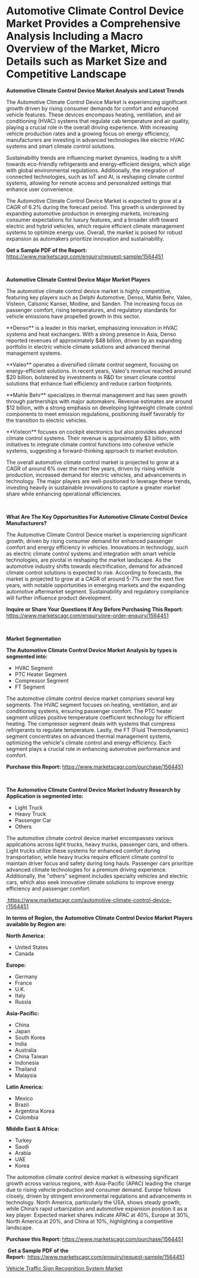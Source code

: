<p><h1>Automotive Climate Control Device Market Provides a Comprehensive Analysis Including a Macro Overview of the Market, Micro Details such as Market Size and Competitive Landscape</h1></p><p><strong>Automotive Climate Control Device Market Analysis and Latest Trends</strong></p>
<p><p>The Automotive Climate Control Device Market is experiencing significant growth driven by rising consumer demands for comfort and enhanced vehicle features. These devices encompass heating, ventilation, and air conditioning (HVAC) systems that regulate cab temperature and air quality, playing a crucial role in the overall driving experience. With increasing vehicle production rates and a growing focus on energy efficiency, manufacturers are investing in advanced technologies like electric HVAC systems and smart climate control solutions. </p><p>Sustainability trends are influencing market dynamics, leading to a shift towards eco-friendly refrigerants and energy-efficient designs, which align with global environmental regulations. Additionally, the integration of connected technologies, such as IoT and AI, is reshaping climate control systems, allowing for remote access and personalized settings that enhance user convenience.</p><p>The Automotive Climate Control Device Market is expected to grow at a CAGR of 6.2% during the forecast period. This growth is underpinned by expanding automotive production in emerging markets, increasing consumer expectations for luxury features, and a broader shift toward electric and hybrid vehicles, which require efficient climate management systems to optimize energy use. Overall, the market is poised for robust expansion as automakers prioritize innovation and sustainability.</p></p>
<p><strong>Get a Sample PDF of the Report:&nbsp;</strong> <a href="https://www.marketscagr.com/enquiry/request-sample/1564451?utm_campaign=2480&utm_medium=2&utm_source=Github&utm_content=ia&utm_term=30032025&utm_id=automotive-climate-control-device">https://www.marketscagr.com/enquiry/request-sample/1564451</a></p>
<p>&nbsp;</p>
<p><strong>Automotive Climate Control Device Major Market Players</strong></p>
<p><p>The automotive climate control device market is highly competitive, featuring key players such as Delphi Automotive, Denso, Mahle Behr, Valeo, Visteon, Calsonic Kansei, Modine, and Sanden. The increasing focus on passenger comfort, rising temperatures, and regulatory standards for vehicle emissions have propelled growth in this sector.</p><p>**Denso** is a leader in this market, emphasizing innovation in HVAC systems and heat exchangers. With a strong presence in Asia, Denso reported revenues of approximately $48 billion, driven by an expanding portfolio in electric vehicle climate solutions and advanced thermal management systems.</p><p>**Valeo** operates a diversified climate control segment, focusing on energy-efficient solutions. In recent years, Valeo's revenue reached around $20 billion, bolstered by investments in R&D for smart climate control solutions that enhance fuel efficiency and reduce carbon footprints.</p><p>**Mahle Behr** specializes in thermal management and has seen growth through partnerships with major automakers. Revenue estimates are around $12 billion, with a strong emphasis on developing lightweight climate control components to meet emission regulations, positioning itself favorably for the transition to electric vehicles.</p><p>**Visteon** focuses on cockpit electronics but also provides advanced climate control systems. Their revenue is approximately $3 billion, with initiatives to integrate climate control functions into cohesive vehicle systems, suggesting a forward-thinking approach to market evolution.</p><p>The overall automotive climate control market is projected to grow at a CAGR of around 6% over the next few years, driven by rising vehicle production, increased demand for electric vehicles, and advancements in technology. The major players are well-positioned to leverage these trends, investing heavily in sustainable innovations to capture a greater market share while enhancing operational efficiencies.</p></p>
<p>&nbsp;</p>
<p><strong>What Are The Key Opportunities For Automotive Climate Control Device Manufacturers?</strong></p>
<p><p>The Automotive Climate Control Device market is experiencing significant growth, driven by rising consumer demand for enhanced passenger comfort and energy efficiency in vehicles. Innovations in technology, such as electric climate control systems and integration with smart vehicle technologies, are pivotal in reshaping the market landscape. As the automotive industry shifts towards electrification, demand for advanced climate control solutions is expected to rise. According to forecasts, the market is projected to grow at a CAGR of around 5-7% over the next five years, with notable opportunities in emerging markets and the expanding automotive aftermarket segment. Sustainability and regulatory compliance will further influence product development.</p></p>
<p><strong>Inquire or Share Your Questions If Any Before Purchasing This Report:</strong> <a href="https://www.marketscagr.com/enquiry/pre-order-enquiry/1564451?utm_campaign=2480&utm_medium=2&utm_source=Github&utm_content=ia&utm_term=30032025&utm_id=automotive-climate-control-device">https://www.marketscagr.com/enquiry/pre-order-enquiry/1564451</a></p>
<p>&nbsp;</p>
<p><strong>Market Segmentation</strong></p>
<p><strong>The Automotive Climate Control Device Market Analysis by types is segmented into:</strong></p>
<p><ul><li>HVAC Segment</li><li>PTC Heater Segment</li><li>Compressor Segment</li><li>FT Segment</li></ul></p>
<p><p>The automotive climate control device market comprises several key segments. The HVAC segment focuses on heating, ventilation, and air conditioning systems, ensuring passenger comfort. The PTC heater segment utilizes positive temperature coefficient technology for efficient heating. The compressor segment deals with systems that compress refrigerants to regulate temperature. Lastly, the FT (Fluid Thermodynamic) segment concentrates on advanced thermal management systems, optimizing the vehicle's climate control and energy efficiency. Each segment plays a crucial role in enhancing automotive performance and comfort.</p></p>
<p><strong>Purchase this Report:&nbsp;</strong><a href="https://www.marketscagr.com/purchase/1564451?utm_campaign=2480&utm_medium=2&utm_source=Github&utm_content=ia&utm_term=30032025&utm_id=automotive-climate-control-device">https://www.marketscagr.com/purchase/1564451</a></p>
<p>&nbsp;</p>
<p><strong>The Automotive Climate Control Device Market Industry Research by Application is segmented into:</strong></p>
<p><ul><li>Light Truck</li><li>Heavy Truck</li><li>Passenger Car</li><li>Others</li></ul></p>
<p><p>The automotive climate control device market encompasses various applications across light trucks, heavy trucks, passenger cars, and others. Light trucks utilize these systems for enhanced comfort during transportation, while heavy trucks require efficient climate control to maintain driver focus and safety during long hauls. Passenger cars prioritize advanced climate technologies for a premium driving experience. Additionally, the "others" segment includes specialty vehicles and electric cars, which also seek innovative climate solutions to improve energy efficiency and passenger comfort.</p></p>
<p><a href="https://www.marketscagr.com/automotive-climate-control-device-r1564451?utm_campaign=2480&utm_medium=2&utm_source=Github&utm_content=ia&utm_term=30032025&utm_id=automotive-climate-control-device">&nbsp;https://www.marketscagr.com/automotive-climate-control-device-r1564451</a></p>
<p><strong>In terms of Region, the Automotive Climate Control Device Market Players available by Region are:</strong></p>
<p>
    <p> <strong> North America: </strong>
        <ul>
            <li>United States</li>
            <li>Canada</li>
        </ul>
        </p> 
    <p> <strong> Europe: </strong>
        <ul>
            <li>Germany</li>
            <li>France</li>
            <li>U.K.</li>
            <li>Italy</li>
            <li>Russia</li>
        </ul>
        </p> 
    <p> <strong> Asia-Pacific: </strong>
        <ul>
            <li>China</li>
            <li>Japan</li>
            <li>South Korea</li>
            <li>India</li>
            <li>Australia</li>
            <li>China Taiwan</li>
            <li>Indonesia</li>
            <li>Thailand</li>
            <li>Malaysia</li>
        </ul>
        </p> 
    <p> <strong> Latin America: </strong>
        <ul>
            <li>Mexico</li>
            <li>Brazil</li>
            <li>Argentina Korea</li>
            <li>Colombia</li>
        </ul>
        </p> 
    <p> <strong> Middle East & Africa: </strong>
        <ul>
            <li>Turkey</li>
            <li>Saudi</li>
            <li>Arabia</li>
            <li>UAE</li>
            <li>Korea</li>
        </ul>
    </p>
    </p>
<p><p>The automotive climate control device market is witnessing significant growth across various regions, with Asia-Pacific (APAC) leading the charge due to rising vehicle production and consumer demand. Europe follows closely, driven by stringent environmental regulations and advancements in technology. North America, particularly the USA, shows steady growth, while China’s rapid urbanization and automotive expansion position it as a key player. Expected market shares indicate APAC at 40%, Europe at 30%, North America at 20%, and China at 10%, highlighting a competitive landscape.</p></p>
<p><strong>Purchase this Report: </strong><a href="https://www.marketscagr.com/purchase/1564451?utm_campaign=2480&utm_medium=2&utm_source=Github&utm_content=ia&utm_term=30032025&utm_id=automotive-climate-control-device">https://www.marketscagr.com/purchase/1564451</a></p>
<p>&nbsp;<strong>Get a Sample PDF of the Report:&nbsp;&nbsp;</strong><a href="https://www.marketscagr.com/enquiry/request-sample/1564451?utm_campaign=2480&utm_medium=2&utm_source=Github&utm_content=ia&utm_term=30032025&utm_id=automotive-climate-control-device">https://www.marketscagr.com/enquiry/request-sample/1564451</a></p>
<p><strong></strong></p>
<p><p><a href="https://github.com/pelahotayabe/Market-Research-Report-List-1/blob/main/vehicle-traffic-sign-recognition-system-market.md?utm_campaign=2480&utm_medium=2&utm_source=Github&utm_content=ia&utm_term=30032025&utm_id=automotive-climate-control-device">Vehicle Traffic Sign Recognition System Market</a></p></p>